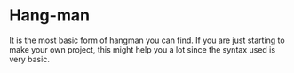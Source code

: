 # Hang-man
It is the most basic form of hangman you can find. If you are just starting to make your own project, this might help you a lot since the syntax used is very basic.
